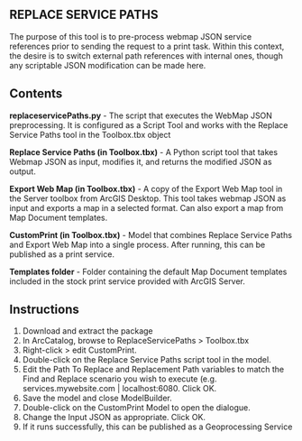 REPLACE SERVICE PATHS
----------------------

The purpose of this tool is to pre-process webmap JSON service references prior to sending the request to a print task. Within this context, the desire is to switch external path references with internal ones, though any scriptable JSON modification can be made here.

Contents
----------------------

**replaceservicePaths.py** - The script that executes the WebMap JSON preprocessing. It is configured as a Script Tool and works with the Replace Service Paths tool in the Toolbox.tbx object

**Replace Service Paths (in Toolbox.tbx)** - A Python script tool that takes Webmap JSON as input, modifies it, and returns the modified JSON as output.

**Export Web Map (in Toolbox.tbx)** - A copy of the Export Web Map tool in the Server toolbox from ArcGIS Desktop. This tool takes webmap JSON as input and exports a map in a selected format. Can also export a map from Map Document templates.

**CustomPrint (in Toolbox.tbx)** - Model that combines Replace Service Paths and Export Web Map into a single process. After running, this can be published as a print service.

**Templates folder** - Folder containing the default Map Document templates included in the stock print service provided with ArcGIS Server.

Instructions
----------------------

1. Download and extract the package
2. In ArcCatalog, browse to ReplaceServicePaths > Toolbox.tbx
3. Right-click > edit CustomPrint.
4. Double-click on the Replace Service Paths script tool in the model.
5. Edit the Path To Replace and Replacement Path variables to match the Find and Replace scenario you wish to execute (e.g. services.mywebsite.com | localhost:6080. Click OK.
6. Save the model and close ModelBuilder.
7. Double-click on the CustomPrint Model to open the dialogue.
8. Change the Input JSON as appropriate. Click OK.
9. If it runs successfully, this can be published as a Geoprocessing Service


